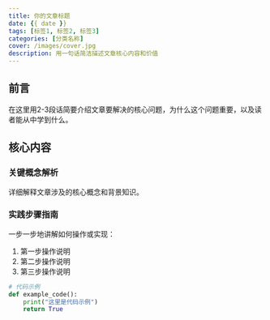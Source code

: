 ```yaml
---
title: 你的文章标题
date: {{ date }}
tags: [标签1, 标签2, 标签3]
categories: [分类名称]
cover: /images/cover.jpg
description: 用一句话简洁描述文章核心内容和价值
---
```


<!--more-->

## 前言

在这里用2-3段话简要介绍文章要解决的核心问题，为什么这个问题重要，以及读者能从中学到什么。

## 核心内容

### 关键概念解析

详细解释文章涉及的核心概念和背景知识。

### 实践步骤指南

一步一步地讲解如何操作或实现：

1. 第一步操作说明
2. 第二步操作说明  
3. 第三步操作说明

```python
# 代码示例
def example_code():
    print("这里是代码示例")
    return True